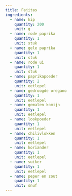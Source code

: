 ```yaml
---
title: Fajitas
ingredients:
  - name: kip
    quantity: 200
    unit: g
  - name: rode paprika
    quantity: 1
    unit: stuk
  - name: gele paprika
    quantity: 1
    unit: stuk
  - name: rode ui
    quantity: 1
    unit: stuk
  - name: paprikapoeder
    quantity: 2
    unit: eetlepel
  - name: gedroogde oregano
    quantity: 1
    unit: eetlepel
  - name: gemalen komijn
    quantity: 1
    unit: eetlepel
  - name: lookpoeder
    quantity: 1
    unit: eetlepel
  - name: chilivlokken
    quantity: 1
    unit: eetlepel
  - name: koriander
    quantity: 1
    unit: eetlepel
  - name: suiker
    quantity: 1
    unit: eetlepel
  - name: peper en zout
    quantity: 1
    unit: snuf
---
```


<Recipe />
